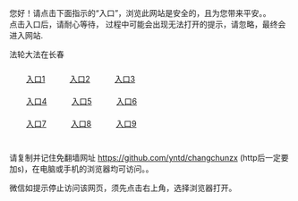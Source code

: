 您好！请点击下面指示的“入口”，浏览此网站是安全的，且为您带来平安。。 <br/>
点击入口后，请耐心等待， 过程中可能会出现无法打开的提示，请忽略，最终会进入网站. </br>

法轮大法在长春<br/>
<div style="padding:10px"><a style="margin:20px" target="_blank" href="https://d187bczgatxhw7.cloudfront.net/2Qpsp?heojmbj" id="ccLink1" rel="nofollow">入口1</a> <a target="_blank" style="margin:20px" href="https://d3owvfvh1altuo.cloudfront.net/2Qpsp?rfdcqin" id="ccLink2" rel="nofollow">入口2</a> <a style="margin:20px" target="_blank" href="https://d2lbo5tjb5citv.cloudfront.net/2Qpsp?tguhpyxh" id="ccLink3" rel="nofollow">入口3</a></div>

<div style="padding:10px" ><a style="margin:20px" target="_blank" href="https://d187bczgatxhw7.cloudfront.net/2Qpsp?heojmbj" id="ccLink4" rel="nofollow">入口4</a> <a style="margin:20px" href="https://d3owvfvh1altuo.cloudfront.net/2Qpsp?rfdcqin" target="_blank" id="ccLink5" rel="nofollow">入口5</a> <a style="margin:20px" href="https://d2lbo5tjb5citv.cloudfront.net/2Qpsp?tguhpyxh" target="_blank" id="ccLink6" rel="nofollow">入口6</a></div>

<div style="padding:10px"><a style="margin:20px" target="_blank" href="https://d187bczgatxhw7.cloudfront.net/2Qpsp?heojmbj" id="ccLink7" rel="nofollow">入口7</a> <a style="margin:20px" href="https://d3owvfvh1altuo.cloudfront.net/2Qpsp?rfdcqin" target="_blank" id="ccLink8" rel="nofollow">入口8</a> <a style="margin:20px" target="_blank" href="https://d2lbo5tjb5citv.cloudfront.net/2Qpsp?tguhpyxh" id="ccLink9" rel="nofollow">入口9</a></div>

<br/>



请复制并记住免翻墙网址 https://github.com/yntd/changchunzx (http后一定要加s)，在电脑或手机的浏览器均可访问。。<br/>

微信如提示停止访问该网页，须先点击右上角，选择浏览器打开。
